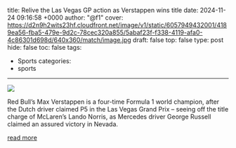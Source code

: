 title: Relive the Las Vegas GP action as Verstappen wins title
date: 2024-11-24 09:16:58 +0000
author: "@f1"
cover: https://d2n9h2wits23hf.cloudfront.net/image/v1/static/6057949432001/4189ea56-fba5-479e-9d2c-78cec320a855/5abaf23f-f338-4119-afa0-4c86301d698d/640x360/match/image.jpg
draft: false
top: false
type: post
hide: false
toc: false
tags:
  - Sports
categories:
  - sports
---

![](https://d2n9h2wits23hf.cloudfront.net/image/v1/static/6057949432001/4189ea56-fba5-479e-9d2c-78cec320a855/5abaf23f-f338-4119-afa0-4c86301d698d/640x360/match/image.jpg)

Red Bull’s Max Verstappen is a four-time Formula 1 world champion, after the Dutch driver claimed P5 in the Las Vegas Grand Prix – seeing off the title charge of McLaren’s Lando Norris, as Mercedes driver George Russell claimed an assured victory in Nevada.

[read more](https://www.formula1.com/en/latest/article/highlights-relive-the-las-vegas-grand-prix-action-as-russell-wins-and.54C1BgICZuPsoXBsB7DaFC)
